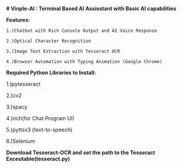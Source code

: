 **# Vinple-AI : Terminal Based AI Assisstant with Basic AI capabilities** 

**Features:**

    1.)Chatbot with Rich Console Output and AI Voice Response

    2.)Optical Character Recognition
    
    3.)Image Text Extraction with Tesseract OCR
    
    4.)Browser Automation with Typing Animation (Google Chrome)

**Required Python Libraries to Install:**

1.)pytesseract

2.)cv2

3.)spacy

4.)rich(for Chat Program UI)

5.)pyttsx3 (text-to-speech)

6.)Selenium

**Download Tesseract-OCR and set the path to the Tesseract Exceutable(tesseract.py)**

